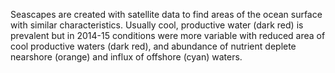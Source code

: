 Seascapes are created with satellite data to find areas of the ocean surface with similar characteristics. Usually cool, productive water (dark red) is prevalent but in 2014-15 conditions were more variable with reduced area of cool productive waters (dark red), and abundance of nutrient deplete nearshore (orange) and influx of offshore (cyan) waters. 
